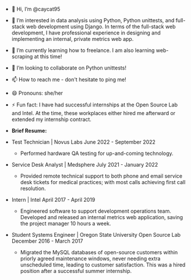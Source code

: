 - 👋 Hi, I’m @caycat95
- 👀 I’m interested in data analysis using Python, Python unittests, and full-stack web development using Django. In terms of the full-stack web development, I have professional experience in designing and implementing an internal, private metrics web app. 
- 🌱 I’m currently learning how to freelance. I am also learning web-scraping at this time! 
- 💞️ I’m looking to collaborate on Python unittests!
- 📫 How to reach me - don't hesitate to ping me!
- 😄 Pronouns: she/her
- ⚡ Fun fact: I have had successful internships at the Open Source Lab and Intel. At the time, these workplaces either hired me afterward or extended my internship contract.

- <b>Brief Resume:</b>
- Test Technician | Novus Labs 
June 2022 - September 2022
   - Performed hardware QA testing for up-and-coming technology.
- Service Desk Analyst | Medsphere 
July 2021 - January 2022
   - Provided remote technical support to both phone and email service desk tickets for medical practices; with most calls achieving first call resolution.
- Intern | Intel 
April 2017 - April 2019
   - Engineered software to support development operations team. Developed and released an internal metrics web application, saving the project manager 10 hours a week.
- Student Systems Engineer | Oregon State University Open Source Lab 
December 2016 - March 2017
   - Migrated the MySQL databases of open-source customers within priorly agreed
maintenance windows, never needing extra unscheduled time, leading to customer
satisfaction. This was a hired position after a successful summer internship.

<!---
caycat95/caycat95 is a ✨ special ✨ repository because its `README.md` (this file) appears on your GitHub profile.
You can click the Preview link to take a look at your changes.
--->

